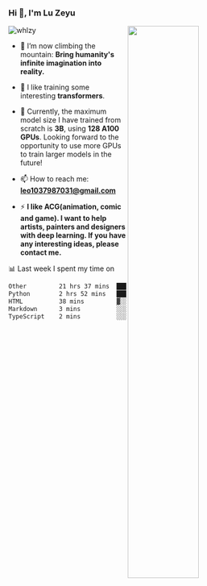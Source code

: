 ### Hi 👋, I'm Lu Zeyu

<img src="https://komarev.com/ghpvc/?username=whlzy&label=Profile%20views&color=0e75b6&style=flat" alt="whlzy" />
<img align="right" width="53%" src="https://github-readme-stats.vercel.app/api?username=whlzy&show_icons=true">

- 🔭 I’m now climbing the mountain: **Bring humanity's infinite imagination into reality.**

- 🌄 I like training some interesting **transformers**.

- 🌠 Currently, the maximum model size I have trained from scratch is **3B**, using **128 A100 GPUs**. Looking forward to the opportunity to use more GPUs to train larger models in the future!

- 📫 How to reach me: **leo1037987031@gmail.com**

- ⚡ **I like ACG(animation, comic and game). I want to help artists, painters and designers with deep learning. If you have any interesting ideas, please contact me.**

📊 Last week I spent my time on

<!--START_SECTION:waka-->

```txt
Other         21 hrs 37 mins  █████████████████████▒░░░   85.52 %
Python        2 hrs 52 mins   ███░░░░░░░░░░░░░░░░░░░░░░   11.38 %
HTML          38 mins         ▓░░░░░░░░░░░░░░░░░░░░░░░░   02.55 %
Markdown      3 mins          ░░░░░░░░░░░░░░░░░░░░░░░░░   00.24 %
TypeScript    2 mins          ░░░░░░░░░░░░░░░░░░░░░░░░░   00.15 %
```

<!--END_SECTION:waka-->

